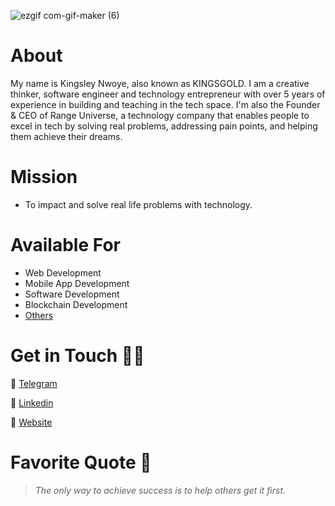 
![ezgif com-gif-maker (6)]([https://media.licdn.com/dms/image/v2/D4D16AQE00Lf-Y7HB6Q/profile-displaybackgroundimage-shrink_350_1400/B4DZgCyawiHMAc-/0/1752393432001?e=1756339200&v=beta&t=EboyFZ4g4NNaJIw7DZnMX4abW6ZKy0HQuLvMQoNZoMc](https://media.licdn.com/dms/image/v2/D4D16AQGtB7ETrf9o_w/profile-displaybackgroundimage-shrink_350_1400/B4DZg49wKxHwAY-/0/1753302373343?e=1756339200&v=beta&t=_iISXBo32REsj8C7-dBdEIQVnfDaNyF07fW7iUziXQs))




# About
My name is Kingsley Nwoye, also known as KINGSGOLD. I am a creative thinker, software engineer and technology entrepreneur with over 5 years of experience in building and teaching in the tech space. I'm also the Founder & CEO of Range Universe, a technology company that enables people to excel in tech by solving real problems, addressing pain points, and helping them achieve their dreams.

# Mission
- To impact and solve real life problems with technology. 

# Available For
- Web Development
- Mobile App Development
- Software Development
- Blockchain Development
- [Others](https://www.kingsleynwoye.com)

# Get in Touch 👍🏽
🔗 [Telegram](https://t.me/kingsleynwoye)

🔗 [Linkedin](https://www.linkedin.com/in/kingsleynwoye/)

🔗 [Website](https://www.kingsleynwoye.com)

# Favorite Quote 📖
> _The only way to achieve success is to help others get it first._
